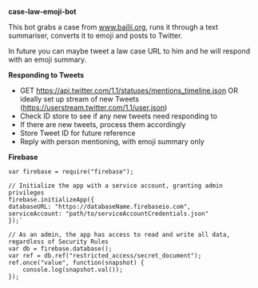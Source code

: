 **case-law-emoji-bot**

This bot grabs a case from www.bailii.org, runs it through a text summariser, converts it to emoji and posts to Twitter.

In future you can maybe tweet a law case URL to him and he will respond with an emoji summary.

**Responding to Tweets**

- GET https://api.twitter.com/1.1/statuses/mentions_timeline.json OR ideally set up stream of new Tweets (https://userstream.twitter.com/1.1/user.json)
- Check ID store to see if any new tweets need responding to
- If there are new tweets, process them accordingly
- Store Tweet ID for future reference
- Reply with person mentioning, with emoji summary only

**Firebase**
    
    var firebase = require("firebase");

    // Initialize the app with a service account, granting admin privileges
    firebase.initializeApp({
    databaseURL: "https://databaseName.firebaseio.com",
    serviceAccount: "path/to/serviceAccountCredentials.json"
    });`

    // As an admin, the app has access to read and write all data, regardless of Security Rules
    var db = firebase.database();
    var ref = db.ref("restricted_access/secret_document");
    ref.once("value", function(snapshot) {
        console.log(snapshot.val());
    });
